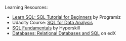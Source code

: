 
Learning Resources: 
 - [Learn SQL: SQL Tutorial for Beginners](https://www.programiz.com/sql/online-compiler/) by Programiz
 - Udacity Course: [SQL for Data Analysis](https://learn.udacity.com/courses/ud198)
 - [SQL Fundamentals](https://hyperskill.org/tracks/31) by Hyperskill  
 - [Databases: Relational Databases and SQL](https://learning.edx.org/course/course-v1:StanfordOnline+SOE.YDB-SQL0001+2T2020/home) on edX
